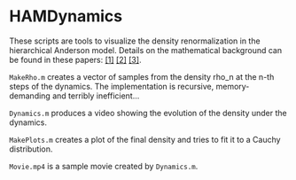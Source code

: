 # HAMDynamics

These scripts are tools to visualize the density renormalization in the hierarchical Anderson model. Details on the mathematical background can be found in these papers: [[1]](https://arxiv.org/abs/1303.2012) [[2]](https://arxiv.org/abs/1311.0780) [[3]](https://arxiv.org/abs/1608.01602).

`MakeRho.m` creates a vector of samples from the density rho_n at the n-th steps of the dynamics. The implementation is recursive, memory-demanding and terribly inefficient...

`Dynamics.m` produces a video showing the evolution of the density under the dynamics.

`MakePlots.m` creates a plot of the final density and tries to fit it to a Cauchy distribution.

`Movie.mp4` is a sample movie created by `Dynamics.m`.
